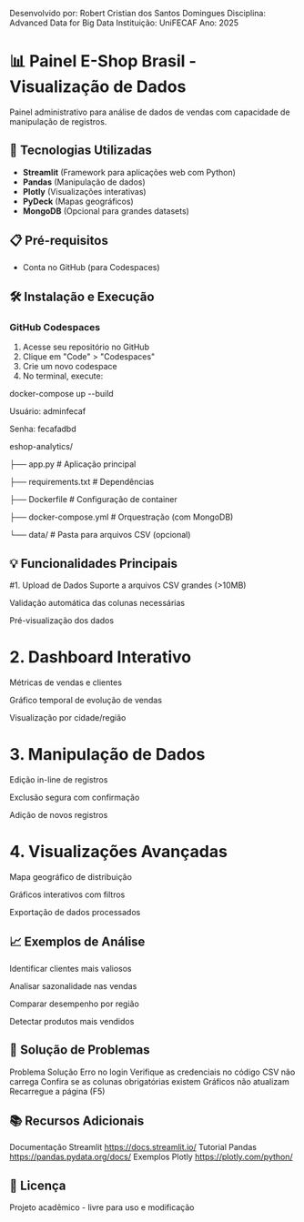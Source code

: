 Desenvolvido por: Robert Cristian dos Santos Domingues
Disciplina: Advanced Data for Big Data
Instituição: UniFECAF
Ano: 2025

# 📊 Painel E-Shop Brasil - Visualização de Dados

Painel administrativo para análise de dados de vendas com capacidade de manipulação de registros.

## 🚀 Tecnologias Utilizadas
- **Streamlit** (Framework para aplicações web com Python)
- **Pandas** (Manipulação de dados)
- **Plotly** (Visualizações interativas)
- **PyDeck** (Mapas geográficos)
- **MongoDB** (Opcional para grandes datasets)

## 📋 Pré-requisitos
- Conta no GitHub (para Codespaces)

## 🛠️ Instalação e Execução

### GitHub Codespaces
1. Acesse seu repositório no GitHub
2. Clique em "Code" > "Codespaces"
3. Crie um novo codespace
4. No terminal, execute:

docker-compose up --build


Usuário: adminfecaf

Senha: fecafadbd


eshop-analytics/

├── app.py               # Aplicação principal

├── requirements.txt     # Dependências

├── Dockerfile           # Configuração de container

├── docker-compose.yml   # Orquestração (com MongoDB)

└── data/                # Pasta para arquivos CSV (opcional)


## 💡 Funcionalidades Principais
#1. Upload de Dados
Suporte a arquivos CSV grandes (>10MB)

Validação automática das colunas necessárias

Pré-visualização dos dados

# 2. Dashboard Interativo
Métricas de vendas e clientes

Gráfico temporal de evolução de vendas

Visualização por cidade/região

# 3. Manipulação de Dados
Edição in-line de registros

Exclusão segura com confirmação

Adição de novos registros

# 4. Visualizações Avançadas
Mapa geográfico de distribuição

Gráficos interativos com filtros

Exportação de dados processados

## 📈 Exemplos de Análise
Identificar clientes mais valiosos

Analisar sazonalidade nas vendas

Comparar desempenho por região

Detectar produtos mais vendidos

## 🐛 Solução de Problemas
Problema	Solução
Erro no login	Verifique as credenciais no código
CSV não carrega	Confira se as colunas obrigatórias existem
Gráficos não atualizam	Recarregue a página (F5)
## 📚 Recursos Adicionais

Documentação Streamlit
https://docs.streamlit.io/
Tutorial Pandas
https://pandas.pydata.org/docs/
Exemplos Plotly
https://plotly.com/python/

## 📝 Licença
Projeto acadêmico - livre para uso e modificação
